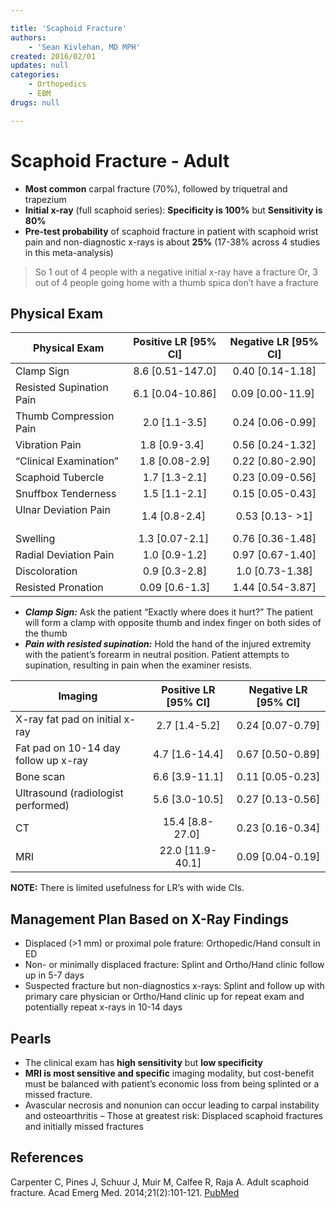 ```yaml
---

title: 'Scaphoid Fracture'
authors:
    - 'Sean Kivlehan, MD MPH'
created: 2016/02/01
updates: null
categories:
    - Orthopedics
    - EBM
drugs: null

---
```




# Scaphoid Fracture - Adult

-   **Most common** carpal fracture (70%), followed by triquetral and trapezium
-   **Initial x-ray** (full scaphoid series): **Specificity is 100%** but **Sensitivity is 80%**
-   **Pre-test probability** of scaphoid fracture in patient with scaphoid wrist pain and non-diagnostic x-rays is about **25%** (17-38% across 4 studies in this meta-analysis)

  >  So 1 out of 4 people with a negative initial x-ray have a fracture
  >  Or, 3 out of 4 people going home with a thumb spica don’t have a fracture

## Physical Exam

| **Physical Exam** | **Positive LR** [95% CI] | **Negative LR** [95% CI] |
|----------------------------|:----------------------:|:------------------:|
| Clamp Sign                 | 8.6 [0.51-147.0] | 0.40 [0.14-1.18] |
| Resisted Supination Pain  | 6.1 [0.04-10.86] | 0.09 [0.00-11.9] |
| Thumb Compression Pain        | 2.0 [1.1-3.5]    | 0.24 [0.06-0.99] |
| Vibration Pain                | 1.8 [0.9-3.4]     | 0.56 [0.24-1.32] |
| “Clinical Examination”        | 1.8 [0.08-2.9]   | 0.22 [0.80-2.90] |
| Scaphoid Tubercle             | 1.7 [1.3-2.1]    | 0.23 [0.09-0.56] |
| Snuffbox Tenderness           | 1.5 [1.1-2.1]    | 0.15 [0.05-0.43] |
| Ulnar Deviation Pain          | 1.4 [0.8-2.4]    | 0.53 [0.13- &gt;1] |
| Swelling                      | 1.3 [0.07-2.1]   | 0.76 [0.36-1.48] |
| Radial Deviation Pain         | 1.0 [0.9-1.2]    | 0.97 [0.67-1.40] |
| Discoloration                 | 0.9 [0.3-2.8]    | 1.0 [0.73-1.38] |
| Resisted Pronation            | 0.09 [0.6-1.3]     | 1.44 [0.54-3.87] |

- ***Clamp Sign:*** Ask the patient “Exactly where does it hurt?” The patient will form a clamp with opposite thumb and index finger on both sides of the thumb
- ***Pain with resisted supination:*** Hold the hand of the injured extremity with the patient’s forearm in neutral position. Patient attempts to supination, resulting in pain when the examiner resists.

| **Imaging** | **Positive LR** [95% CI] | **Negative LR** [95% CI] |
|-------------|:-----------------------:|:-----------------------:|
| X-ray fat pad on initial x-ray        | 2.7 [1.4-5.2]     | 0.24 [0.07-0.79]    |
| Fat pad on 10-14 day follow up x-ray  | 4.7 [1.6-14.4]    | 0.67 [0.50-0.89] |
| Bone scan                             | 6.6 [3.9-11.1]    | 0.11 [0.05-0.23]  |
| Ultrasound (radiologist performed)    | 5.6 [3.0-10.5]    | 0.27 [0.13-0.56]  |
| CT                                    | 15.4 [8.8-27.0]     | 0.23 [0.16-0.34]  |
| MRI                                   | 22.0 [11.9-40.1]    | 0.09 [0.04-0.19]  |

**NOTE:** There is limited usefulness for LR’s with wide CIs.

## Management Plan Based on X-Ray Findings

-   Displaced (&gt;1 mm) or proximal pole frature: Orthopedic/Hand consult in ED
-   Non- or minimally displaced fracture: Splint and Ortho/Hand clinic follow up in 5-7 days
-   Suspected fracture but non-diagnostics x-rays: Splint and follow up with primary care physician or Ortho/Hand clinic up for repeat exam and potentially repeat x-rays in 10-14 days

## Pearls

-   The clinical exam has **high sensitivity** but **low specificity**
-   **MRI is most sensitive and specific** imaging modality, but cost-benefit must be balanced with patient’s economic loss from being splinted or a missed fracture.
-   Avascular necrosis and nonunion can occur leading to carpal instability and osteoarthritis 
  – Those at greatest risk: Displaced scaphoid fractures and initially missed fractures

## References

Carpenter C, Pines J, Schuur J, Muir M, Calfee R, Raja A. Adult scaphoid fracture. Acad Emerg Med. 2014;21(2):101-121. [PubMed](https://www.ncbi.nlm.nih.gov/pubmed/24673666)
